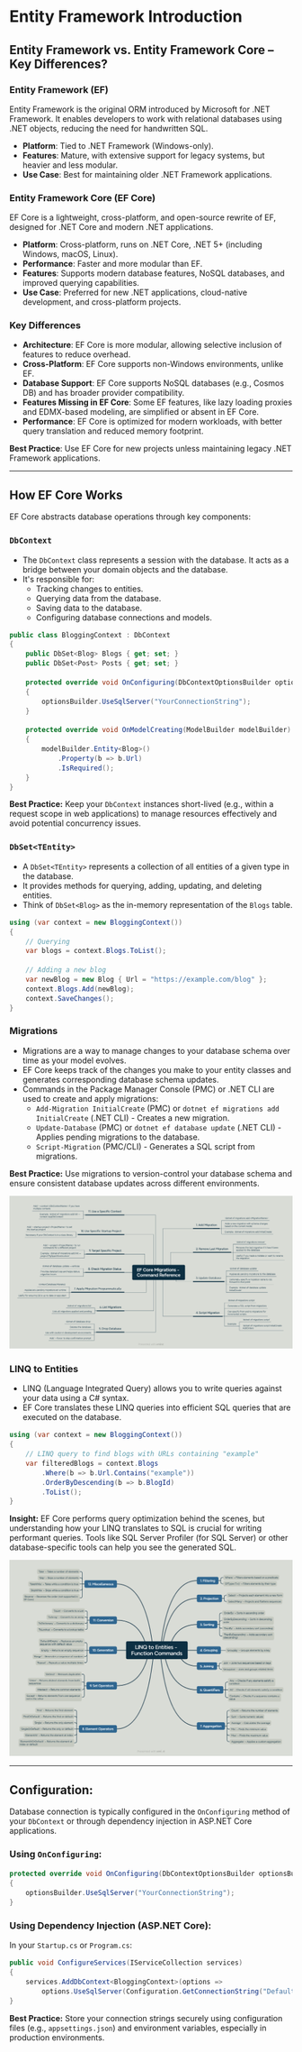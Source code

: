 # Entity Framework Introduction

## Entity Framework vs. Entity Framework Core – Key Differences?

### Entity Framework (EF)

Entity Framework is the original ORM introduced by Microsoft for .NET Framework. It enables developers to work with relational databases using .NET objects, reducing the need for handwritten SQL.

- **Platform**: Tied to .NET Framework (Windows-only).
- **Features**: Mature, with extensive support for legacy systems, but heavier and less modular.
- **Use Case**: Best for maintaining older .NET Framework applications.

### Entity Framework Core (EF Core)

EF Core is a lightweight, cross-platform, and open-source rewrite of EF, designed for .NET Core and modern .NET applications.

- **Platform**: Cross-platform, runs on .NET Core, .NET 5+ (including Windows, macOS, Linux).
- **Performance**: Faster and more modular than EF.
- **Features**: Supports modern database features, NoSQL databases, and improved querying capabilities.
- **Use Case**: Preferred for new .NET applications, cloud-native development, and cross-platform projects.

### Key Differences

- **Architecture**: EF Core is more modular, allowing selective inclusion of features to reduce overhead.
- **Cross-Platform**: EF Core supports non-Windows environments, unlike EF.
- **Database Support**: EF Core supports NoSQL databases (e.g., Cosmos DB) and has broader provider compatibility.
- **Features Missing in EF Core**: Some EF features, like lazy loading proxies and EDMX-based modeling, are simplified or absent in EF Core.
- **Performance**: EF Core is optimized for modern workloads, with better query translation and reduced memory footprint.

**Best Practice**: Use EF Core for new projects unless maintaining legacy .NET Framework applications.

---

## How EF Core Works

EF Core abstracts database operations through key components:

### `DbContext`

- The `DbContext` class represents a session with the database. It acts as a bridge between your domain objects and the database.
- It's responsible for:
    - Tracking changes to entities.
    - Querying data from the database.
    - Saving data to the database.
    - Configuring database connections and models.

```csharp
public class BloggingContext : DbContext
{
    public DbSet<Blog> Blogs { get; set; }
    public DbSet<Post> Posts { get; set; }

    protected override void OnConfiguring(DbContextOptionsBuilder optionsBuilder)
    {
        optionsBuilder.UseSqlServer("YourConnectionString");
    }

    protected override void OnModelCreating(ModelBuilder modelBuilder)
    {
        modelBuilder.Entity<Blog>()
            .Property(b => b.Url)
            .IsRequired();
    }
}
```

**Best Practice:** Keep your `DbContext` instances short-lived (e.g., within a request scope in web applications) to manage resources effectively and avoid potential concurrency issues.

### `DbSet<TEntity>`

- A `DbSet<TEntity>` represents a collection of all entities of a given type in the database.
- It provides methods for querying, adding, updating, and deleting entities.
- Think of `DbSet<Blog>` as the in-memory representation of the `Blogs` table.

```csharp
using (var context = new BloggingContext())
{
    // Querying
    var blogs = context.Blogs.ToList();

    // Adding a new blog
    var newBlog = new Blog { Url = "https://example.com/blog" };
    context.Blogs.Add(newBlog);
    context.SaveChanges();
}
```

### Migrations

- Migrations are a way to manage changes to your database schema over time as your model evolves.
- EF Core keeps track of the changes you make to your entity classes and generates corresponding database schema updates.
- Commands in the Package Manager Console (PMC) or .NET CLI are used to create and apply migrations:
    - `Add-Migration InitialCreate` (PMC) or `dotnet ef migrations add InitialCreate` (.NET CLI) - Creates a new migration.
    - `Update-Database` (PMC) or `dotnet ef database update` (.NET CLI) - Applies pending migrations to the database.
    - `Script-Migration` (PMC/CLI) - Generates a SQL script from migrations.

**Best Practice:** Use migrations to version-control your database schema and ensure consistent database updates across different environments.

![EF Core Migrations - Command Reference.png](../../../assets/roadmaps/ef-core-migration-command-references.png)

### LINQ to Entities

- LINQ (Language Integrated Query) allows you to write queries against your data using a C# syntax.
- EF Core translates these LINQ queries into efficient SQL queries that are executed on the database.

```csharp
using (var context = new BloggingContext())
{
    // LINQ query to find blogs with URLs containing "example"
    var filteredBlogs = context.Blogs
        .Where(b => b.Url.Contains("example"))
        .OrderByDescending(b => b.BlogId)
        .ToList();
}
```

**Insight:** EF Core performs query optimization behind the scenes, but understanding how your LINQ translates to SQL is crucial for writing performant queries. Tools like SQL Server Profiler (for SQL Server) or other database-specific tools can help you see the generated SQL.

![LINQ to Entities - Function Commands.png](../../../assets/roadmaps/linq-to-entities-command-references.png)

---

## **Configuration:**

Database connection is typically configured in the `OnConfiguring` method of your `DbContext` or through dependency injection in ASP.NET Core applications.

### **Using `OnConfiguring`:**

```csharp
protected override void OnConfiguring(DbContextOptionsBuilder optionsBuilder)
{
    optionsBuilder.UseSqlServer("YourConnectionString");
}
```

### **Using Dependency Injection (ASP.NET Core):**

In your `Startup.cs` or `Program.cs`:

```csharp
public void ConfigureServices(IServiceCollection services)
{
    services.AddDbContext<BloggingContext>(options =>
        options.UseSqlServer(Configuration.GetConnectionString("DefaultConnection")));
}
```

**Best Practice:** Store your connection strings securely using configuration files (e.g., `appsettings.json`) and environment variables, especially in production environments.
